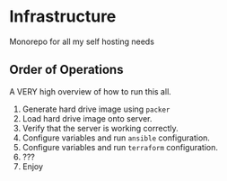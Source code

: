 # Infrastructure

Monorepo for all my self hosting needs

## Order of Operations

A VERY high overview of how to run this all.

1. Generate hard drive image using `packer`
2. Load hard drive image onto server.
3. Verify that the server is working correctly.
4. Configure variables and run `ansible` configuration.
5. Configure variables and run `terraform` configuration.
6. ???
7. Enjoy
